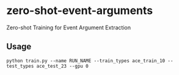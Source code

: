 # zero-shot-event-arguments
Zero-shot Training for Event Argument Extraction

## Usage
`python train.py --name RUN_NAME --train_types ace_train_10 --test_types ace_test_23 --gpu 0`

